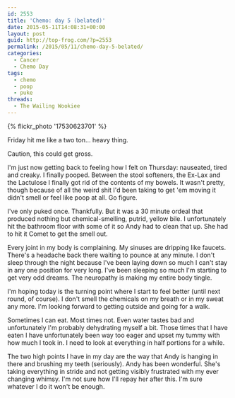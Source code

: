 ```yaml
---
id: 2553
title: 'Chemo: day 5 (belated)'
date: 2015-05-11T14:08:31+00:00
layout: post
guid: http://top-frog.com/?p=2553
permalink: /2015/05/11/chemo-day-5-belated/
categories:
  - Cancer
  - Chemo Day
tags:
  - chemo
  - poop
  - puke
threads:
  - The Wailing Wookiee
---
```

{% flickr_photo '17530623701' %} 

Friday hit me like a two ton… heavy thing.

Caution, this could get gross.

I'm just now getting back to feeling how I felt on Thursday: nauseated, tired and creaky. I finally pooped. Between the stool softeners, the Ex-Lax and the Lactulose I finally got rid of the contents of my bowels. It wasn't pretty, though because of all the weird shit I'd been taking to get 'em moving it didn't smell or feel like poop at all. Go figure.

I've only puked once. Thankfully. But it was a 30 minute ordeal that produced nothing but chemical-smelling, putrid, yellow bile. I unfortunately hit the bathroom floor with some of it so Andy had to clean that up. She had to hit it Comet to get the smell out.

Every joint in my body is complaining. My sinuses are dripping like faucets. There's a headache back there waiting to pounce at any minute. I don't sleep through the night because I've been laying down so much I can't stay in any one position for very long. I've been sleeping so much I'm starting to get very odd dreams. The neuropathy is making my entire body tingle. 

I'm hoping today is the turning point where I start to feel better (until next round, of course). I don't smell the chemicals on my breath or in my sweat any more. I'm looking forward to getting outside and going for a walk.

Sometimes I can eat. Most times not. Even water tastes bad and unfortunately I'm probably dehydrating myself a bit. Those times that I have eaten I have unfortunately been way too eager and upset my tummy with how much I took in. I need to look at everything in half portions for a while.

The two high points I have in my day are the way that Andy is hanging in there and brushing my teeth (seriously). Andy has been wonderful. She's taking everything in stride and not getting visibly frustrated with my ever changing whimsy. I'm not sure how I'll repay her after this. I'm sure whatever I do it won't be enough.